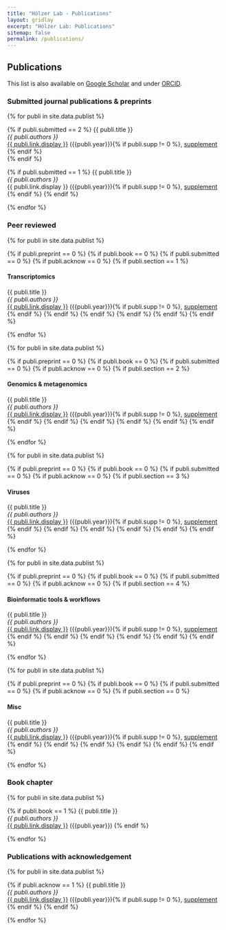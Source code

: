 ```yaml
---
title: "Hölzer Lab - Publications"
layout: gridlay
excerpt: "Hölzer Lab: Publications"
sitemap: false
permalink: /publications/
---
```


## Publications

This list is also available on [Google Scholar](https://scholar.google.de/citations?user=DMZ7Hc8AAAAJ) and under [ORCID](https://orcid.org/0000-0001-7090-8717).

### Submitted journal publications & preprints  

{% for publi in site.data.publist %}

{% if publi.submitted == 2 %}
  {{ publi.title }} <br />
  <em>{{ publi.authors }} </em><br />
  <a href="{{ publi.link.url }}">{{ publi.link.display }}</a> ({{publi.year}}){% if publi.supp != 0 %}, <a href="{{ publi.supp }}">supplement</a> {% endif %}  
{% endif %}

{% if publi.submitted == 1 %}
  {{ publi.title }} <br />
  <em>{{ publi.authors }} </em><br />
  {{ publi.link.display }} ({{publi.year}}){% if publi.supp != 0 %}, <a href="{{ publi.supp }}">supplement</a> {% endif %}
{% endif %}

{% endfor %}

### Peer reviewed

<!--TRANSCRIPTOMICS-->
{% for publi in site.data.publist %}

  {% if publi.preprint == 0 %}
    {% if publi.book == 0 %}
    {% if publi.submitted == 0 %}
    {% if publi.acknow == 0 %}
    {% if publi.section == 1 %}
  <h4>Transcriptomics</h4>
  {{ publi.title }} <br />
  <em>{{ publi.authors }} </em><br />
  <a href="{{ publi.link.url }}">{{ publi.link.display }}</a> ({{publi.year}}){% if publi.supp != 0 %}, <a href="{{ publi.supp }}">supplement</a> {% endif %}
  {% endif %}  
  {% endif %}
  {% endif %}
  {% endif %}
  {% endif %}
  
{% endfor %}

<!--GENOMICS-->
{% for publi in site.data.publist %}

  {% if publi.preprint == 0 %}
    {% if publi.book == 0 %}
    {% if publi.submitted == 0 %}
    {% if publi.acknow == 0 %}
    {% if publi.section == 2 %}
  <h4>Genomics & metagenomics</h4>
  {{ publi.title }} <br />
  <em>{{ publi.authors }} </em><br />
  <a href="{{ publi.link.url }}">{{ publi.link.display }}</a> ({{publi.year}}){% if publi.supp != 0 %}, <a href="{{ publi.supp }}">supplement</a> {% endif %}
  {% endif %}  
  {% endif %}
  {% endif %}
  {% endif %}
  {% endif %}
  
{% endfor %}

<!--VIRUSES-->
{% for publi in site.data.publist %}

  {% if publi.preprint == 0 %}
    {% if publi.book == 0 %}
    {% if publi.submitted == 0 %}
    {% if publi.acknow == 0 %}
    {% if publi.section == 3 %}
  <h4>Viruses</h4>
  {{ publi.title }} <br />
  <em>{{ publi.authors }} </em><br />
  <a href="{{ publi.link.url }}">{{ publi.link.display }}</a> ({{publi.year}}){% if publi.supp != 0 %}, <a href="{{ publi.supp }}">supplement</a> {% endif %}
  {% endif %}  
  {% endif %}
  {% endif %}
  {% endif %}
  {% endif %}
  
{% endfor %}

<!--TOOLS-->
{% for publi in site.data.publist %}

  {% if publi.preprint == 0 %}
    {% if publi.book == 0 %}
    {% if publi.submitted == 0 %}
    {% if publi.acknow == 0 %}
    {% if publi.section == 4 %}
  <h4>Bioinformatic tools & workflows</h4>
  {{ publi.title }} <br />
  <em>{{ publi.authors }} </em><br />
  <a href="{{ publi.link.url }}">{{ publi.link.display }}</a> ({{publi.year}}){% if publi.supp != 0 %}, <a href="{{ publi.supp }}">supplement</a> {% endif %}
  {% endif %}  
  {% endif %}
  {% endif %}
  {% endif %}
  {% endif %}
  
{% endfor %}


<!--MISC-->
{% for publi in site.data.publist %}

  {% if publi.preprint == 0 %}
    {% if publi.book == 0 %}
    {% if publi.submitted == 0 %}
    {% if publi.acknow == 0 %}
    {% if publi.section == 0 %}
  <h4>Misc</h4>
  {{ publi.title }} <br />
  <em>{{ publi.authors }} </em><br />
  <a href="{{ publi.link.url }}">{{ publi.link.display }}</a> ({{publi.year}}){% if publi.supp != 0 %}, <a href="{{ publi.supp }}">supplement</a> {% endif %}
  {% endif %}  
  {% endif %}
  {% endif %}
  {% endif %}
  {% endif %}
  
{% endfor %}


### Book chapter

{% for publi in site.data.publist %}

  {% if publi.book == 1 %}
  {{ publi.title }} <br />
  <em>{{ publi.authors }} </em><br />
  <a href="{{ publi.link.url }}">{{ publi.link.display }}</a> ({{publi.year}})
  {% endif %}

{% endfor %}

### Publications with acknowledgement

{% for publi in site.data.publist %}

  {% if publi.acknow == 1 %}
  {{ publi.title }} <br />
  <em>{{ publi.authors }} </em><br />
  <a href="{{ publi.link.url }}">{{ publi.link.display }}</a> ({{publi.year}}){% if publi.supp != 0 %}, <a href="{{ publi.supp }}">supplement</a> {% endif %}
  {% endif %}  
  
{% endfor %}